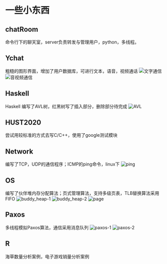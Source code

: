 # 一些小东西
## chatRoom
命令行下的聊天室，server负责转发与管理用户，python，多线程。
## Ychat
粗糙的图形界面，增加了用户数据库，可进行文本，语音，视频通话
![文字通信](image/Ychat_1.png)
![音视频通信](image/Ychat_2.png)
## Haskell
Haskell 编写了AVL树，红黑树写了插入部分，删除部分待完成
![AVL](image/AVL_hs.png)
## HUST2020
尝试用较标准的方式去写C/C++，使用了google测试模块
## Network
编写了TCP，UDP的通信程序；ICMP的ping命令，linux下
![ping](image/ping.png)
## OS
编写了伙伴堆内存分配算法；页式管理算法，支持多级页表，TLB替换算法采用FIFO
![buddy_heap-1](image/buddy_heap1.png)
![buddy_heap-2](image/buddy_heap2.png)
![page](image/page.png)
## Paxos
多线程模拟Paxos算法，通信采用消息队列
![paxos-1](image/paxos1.png)
![paxos-2](image/paxos2.png)
## R
海草数量分析案例，电子游戏销量分析案例
